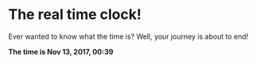 # The real time clock!

Ever wanted to know what the time is? Well, your journey is about to end!

**The time is Nov 13, 2017, 00:39**